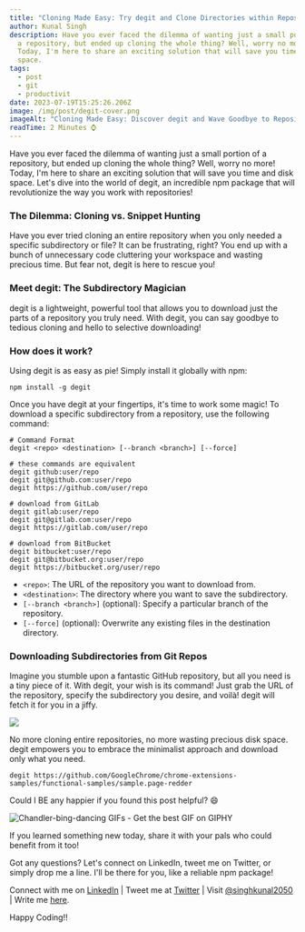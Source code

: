 ```yaml
---
title: "Cloning Made Easy: Try degit and Clone Directories within Repos."
author: Kunal Singh
description: Have you ever faced the dilemma of wanting just a small portion of
  a repository, but ended up cloning the whole thing? Well, worry no more!
  Today, I'm here to share an exciting solution that will save you time and disk
  space.
tags:
  - post
  - git
  - productivit
date: 2023-07-19T15:25:26.206Z
image: /img/post/degit-cover.png
imageAlt: "Cloning Made Easy: Discover degit and Wave Goodbye to Repository Headaches!"
readTime: 2 Minutes ⌚
---
```

Have you ever faced the dilemma of wanting just a small portion of a repository, but ended up cloning the whole thing? Well, worry no more! Today, I'm here to share an exciting solution that will save you time and disk space. Let's dive into the world of degit, an incredible npm package that will revolutionize the way you work with repositories!

### The Dilemma: Cloning vs. Snippet Hunting

Have you ever tried cloning an entire repository when you only needed a specific subdirectory or file? It can be frustrating, right? You end up with a bunch of unnecessary code cluttering your workspace and wasting precious time. But fear not, degit is here to rescue you!

### Meet degit: The Subdirectory Magician

degit is a lightweight, powerful tool that allows you to download just the parts of a repository you truly need. With degit, you can say goodbye to tedious cloning and hello to selective downloading!

### How does it work?

Using degit is as easy as pie! Simply install it globally with npm:

```shell
npm install -g degit
```

Once you have degit at your fingertips, it's time to work some magic! To download a specific subdirectory from a repository, use the following command:

```shell
# Command Format
degit <repo> <destination> [--branch <branch>] [--force]

# these commands are equivalent
degit github:user/repo
degit git@github.com:user/repo
degit https://github.com/user/repo

# download from GitLab
degit gitlab:user/repo
degit git@gitlab.com:user/repo
degit https://gitlab.com/user/repo

# download from BitBucket
degit bitbucket:user/repo
degit git@bitbucket.org:user/repo
degit https://bitbucket.org/user/repo
```

* `<repo>`: The URL of the repository you want to download from.
* `<destination>`: The directory where you want to save the subdirectory.
* `[--branch <branch>]` (optional): Specify a particular branch of the repository.
* `[--force]` (optional): Overwrite any existing files in the destination directory.

### Downloading Subdirectories from Git Repos

Imagine you stumble upon a fantastic GitHub repository, but all you need is a tiny piece of it. With degit, your wish is its command! Just grab the URL of the repository, specify the subdirectory you desire, and voilà! degit will fetch it for you in a jiffy.

![](/img/post/degit-subdirectory-example.png)

No more cloning entire repositories, no more wasting precious disk space. degit empowers you to embrace the minimalist approach and download only what you need.

```shell
degit https://github.com/GoogleChrome/chrome-extensions-samples/functional-samples/sample.page-redder
```



Could I BE any happier if you found this post helpful? 😄

![Chandler-bing-dancing GIFs - Get the best GIF on GIPHY](https://media1.giphy.com/media/v1.Y2lkPTc5MGI3NjExa3Q3Ynh2dnU2M2NzdXhzc2Z5endicnFjeGc2OGlzeDl4czBrZjcxMCZlcD12MV9naWZzX3NlYXJjaCZjdD1n/fA81FF4mdE6lgeoJwb/giphy.gif)





 If you learned something new today, share it with your pals who could benefit from it too! 

Got any questions? Let's connect on LinkedIn, tweet me on Twitter, or simply drop me a line. I'll be there for you, like a reliable npm package! 

Connect with me on <a href="//linkedin.com/in/singhkunal2050" target="_blank">LinkedIn</a> | Tweet me at <a href="//twitter.com/singhkunal2050" target="_blank">Twitter</a> | Visit <a href="/" target="_blank">@singhkunal2050</a> | Write me <a href="/#contact" target="_blank">here</a>.

Happy Coding!!